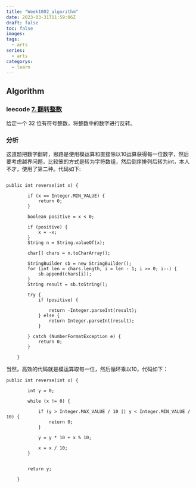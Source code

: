```yaml
---
title: "Week1002_algorithm"
date: 2023-03-31T11:59:06Z
draft: false 
toc: false
images:
tags:
  - arts 
series:
  - arts 
categorys:
  - learn 
---
```



## Algorithm

### leecode [7. 翻转整数](https://leetcode-cn.com/problems/reverse-integer/description/)
给定一个 32 位有符号整数，将整数中的数字进行反转。

### 分析
这道题把数字翻转，思路是使用模运算和直接除以10运算获得每一位数字，然后要考虑越界问题，比较笨的方式是转为字符数组，然后倒序排列后转为int，本人不才，使用了第二种。代码如下:

```

public int reverse(int x) {

        if (x == Integer.MIN_VALUE) {
            return 0;
        }

        boolean positive = x < 0;

        if (positive) {
            x = -x;
        }
        String n = String.valueOf(x);

        char[] chars = n.toCharArray();

        StringBuilder sb = new StringBuilder();
        for (int len = chars.length, i = len - 1; i >= 0; i--) {
            sb.append(chars[i]);
        }
        String result = sb.toString();

        try {
            if (positive) {

                return -Integer.parseInt(result);
            } else {
                return Integer.parseInt(result);
            }

        } catch (NumberFormatException e) {
            return 0;
        }

    }
```

当然，高效的代码就是模运算取每一位，然后循环乘以10，代码如下：

```
public int reverse(int x) {

        int y = 0;

        while (x != 0) {

            if (y > Integer.MAX_VALUE / 10 || y < Integer.MIN_VALUE / 10) {
                return 0;
            }

            y = y * 10 + x % 10;

            x = x / 10;
        }


        return y;

    }
```

